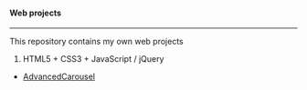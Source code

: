 #### Web projects
---
This repository contains my own web projects		
1) HTML5 + CSS3 + JavaScript / jQuery		
- [AdvancedCarousel](https://github.com/DmitriiSer/WebProjects/tree/master/AdvancedCarousel)
